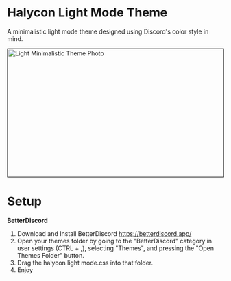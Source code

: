 
<p><h1>Halycon Light Mode Theme</h1></p>

A minimalistic light mode theme designed using Discord's color style in mind.

<img alt="Light Minimalistic Theme Photo" src="https://github.com/cheternal7890/Halcyon-Light/assets/157067093/89142456-f2e5-478b-a7cc-6a2e8d28f270" width = "600" height = "300" border = "1">




<p><h1>Setup</h1></p>

**BetterDiscord**

1. Download and Install BetterDiscord https://betterdiscord.app/
2. Open your themes folder by going to the "BetterDiscord" category in user settings (CTRL + ,), selecting "Themes", and pressing the "Open Themes Folder" button.
3. Drag the halycon light mode.css into that folder.
4. Enjoy
